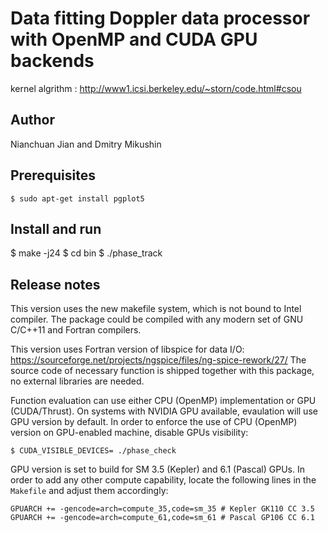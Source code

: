 # Data fitting Doppler data processor with OpenMP and CUDA GPU backends

kernel algrithm : http://www1.icsi.berkeley.edu/~storn/code.html#csou

## Author
Nianchuan Jian and Dmitry Mikushin

## Prerequisites

```
$ sudo apt-get install pgplot5
```

## Install and run 

$ make -j24
$ cd bin
$ ./phase_track

## Release notes

This version uses the new makefile system, which is not bound to Intel compiler. The package could be compiled with any modern set of GNU C/C++11 and Fortran compilers.

This version uses Fortran version of libspice for data I/O: https://sourceforge.net/projects/ngspice/files/ng-spice-rework/27/
The source code of necessary function is shipped together with this package, no external libraries are needed.

Function evaluation can use either CPU (OpenMP) implementation or GPU (CUDA/Thrust). On systems with NVIDIA GPU available, evaulation will use GPU version by default. In order to enforce the use of CPU (OpenMP) version on GPU-enabled machine, disable GPUs visibility:

```
$ CUDA_VISIBLE_DEVICES= ./phase_check
```

GPU version is set to build for SM 3.5 (Kepler) and 6.1 (Pascal) GPUs. In order to add any other compute capability, locate the following lines in the `Makefile` and adjust them accordingly:

```
GPUARCH += -gencode=arch=compute_35,code=sm_35 # Kepler GK110 CC 3.5
GPUARCH += -gencode=arch=compute_61,code=sm_61 # Pascal GP106 CC 6.1
```

